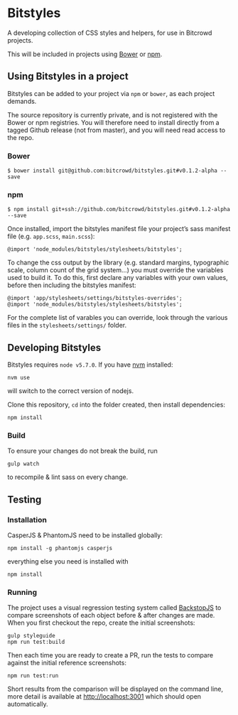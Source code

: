 # Bitstyles

A developing collection of CSS styles and helpers, for use in Bitcrowd projects.

This will be included in projects using [Bower](http://bower.io/) or
[npm](https://www.npmjs.com/).

## Using Bitstyles in a project

Bitstyles can be added to your project via `npm` or `bower`, as each project demands.

The source repository is currently private, and is not registered with the Bower
or npm registries. You will therefore need to install directly from a tagged
Github release (not from master), and you will need read access to the repo.

### Bower
```
$ bower install git@github.com:bitcrowd/bitstyles.git#v0.1.2-alpha --save
```

### npm
```
$ npm install git+ssh://github.com/bitcrowd/bitstyles.git#v0.1.2-alpha --save
```

Once installed, import the bitstyles manifest file your project’s sass manifest file (e.g. `app.scss`, `main.scss`):

```
@import 'node_modules/bitstyles/stylesheets/bitstyles';
```

To change the css output by the library (e.g. standard margins, typographic scale, column count of the grid system…) you must override the variables used to build it. To do this, first declare any variables with your own values, before then including the bitstyles manifest:

```
@import 'app/stylesheets/settings/bitstyles-overrides';
@import 'node_modules/bitstyles/stylesheets/bitstyles';
```

For the complete list of varables you can override, look through the various files in the `stylesheets/settings/` folder.

## Developing Bitstyles
Bitstyles requires `node v5.7.0`. If you have [nvm](https://github.com/creationix/nvm) installed:

```
nvm use
```
will switch to the correct version of nodejs.

Clone this repository, `cd` into the folder created, then install dependencies:
```
npm install
```

### Build
To ensure your changes do not break the build, run

```gulp watch```

to recompile & lint sass on every change.

## Testing
### Installation
CasperJS & PhantomJS need to be installed globally:

```
npm install -g phantomjs casperjs
```
everything else you need is installed with
```
npm install
```

### Running
The project uses a visual regression testing system called [BackstopJS](https://garris.github.io/BackstopJS/) to compare screenshots of each object before & after changes are made.
When you first checkout the repo, create the initial screenshots:
```
gulp styleguide
npm run test:build
```
Then each time you are ready to create a PR, run the tests to compare against the initial reference screenshots:
```
npm run test:run
```
Short results from the comparison will be displayed on the command line, more detail is available at [http://localhost:3001](http://localhost:3001) which should open automatically.
